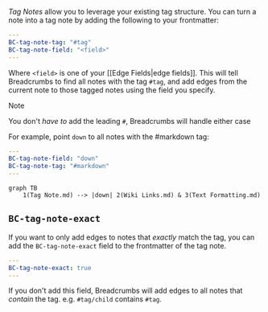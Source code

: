_Tag Notes_ allow you to leverage your existing tag structure. You can turn a note into a tag note by adding the following to your frontmatter:

```yaml
---
BC-tag-note-tag: "#tag"
BC-tag-note-field: "<field>"
---
```

Where `<field>` is one of your [[Edge Fields|edge fields]]. This will tell Breadcrumbs to find all notes with the tag `#tag`, and add edges from the current note to those tagged notes using the field you specify.

> [!NOTE]
> You don't _have to_ add the leading `#`, Breadcrumbs will handle either case

For example, point `down` to all notes with the #markdown tag:

```yaml
---
BC-tag-note-field: "down"
BC-tag-note-tag: "#markdown"
---
```

```mermaid
graph TB
	1(Tag Note.md) --> |down| 2(Wiki Links.md) & 3(Text Formatting.md)
```

## `BC-tag-note-exact`

If you want to only add edges to notes that _exactly_ match the tag, you can add the `BC-tag-note-exact` field to the frontmatter of the tag note.

```yaml
---
BC-tag-note-exact: true
---
```

If you don't add this field, Breadcrumbs will add edges to all notes that _contain_ the tag. e.g. `#tag/child` contains `#tag`.

